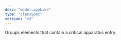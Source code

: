 ```yaml
---
desc: "model.appLike"
type: "classSpec"
version: "v3"
---
```


Groups elements that contain a critical apparatus entry.